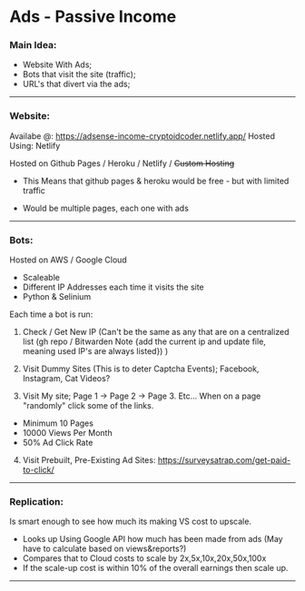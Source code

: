 # Ads - Passive Income


### **Main Idea:**
- Website With Ads;
- Bots that visit the site (traffic);
- URL's that divert via the ads;

<hr>

### **Website:**
Availabe @: https://adsense-income-cryptoidcoder.netlify.app/
Hosted Using: Netlify

Hosted on Github Pages / Heroku / Netlify / ~~Custom Hosting~~
- This Means that github pages & heroku would be free - but with limited traffic

- Would be multiple pages, each one with ads

<hr>

### **Bots:**
Hosted on AWS / Google Cloud
- Scaleable
- Different IP Addresses each time it visits the site
- Python & Selinium

Each time a bot is run:

1) Check / Get New IP (Can't be the same as any that are on a centralized list (gh repo / Bitwarden Note {add the current ip and update file, meaning used IP's are always listed}) )

2) Visit Dummy Sites (This is to deter Captcha Events); Facebook, Instagram, Cat Videos?

3) Visit My site; Page 1 -> Page 2 -> Page 3. Etc... When on a page "randomly" click some of the links.
- Minimum 10 Pages
- 10000 Views Per Month
- 50% Ad Click Rate



4) Visit Prebuilt, Pre-Existing Ad Sites: https://surveysatrap.com/get-paid-to-click/

<hr>

### **Replication:**
Is smart enough to see how much its making VS cost to upscale.
- Looks up Using Google API how much has been made from ads (May have to calculate based on views&reports?)
- Compares that to Cloud costs to scale by 2x,5x,10x,20x,50x,100x
- If the scale-up cost is within 10% of the overall earnings then scale up.

<hr>